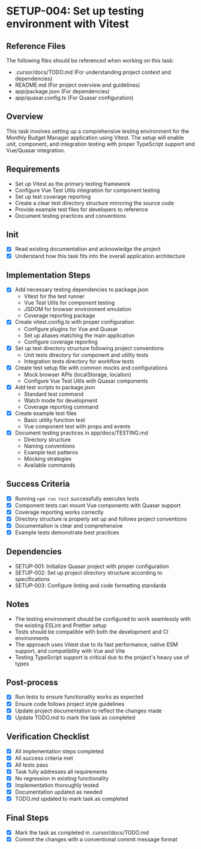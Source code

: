 # SETUP-004: Set up testing environment with Vitest

## Reference Files
The following files should be referenced when working on this task:
- .cursor/docs/TODO.md (For understanding project context and dependencies)
- README.md (For project overview and guidelines)
- app/package.json (For dependencies)
- app/quasar.config.ts (For Quasar configuration)

## Overview
This task involves setting up a comprehensive testing environment for the Monthly Budget Manager application using Vitest. The setup will enable unit, component, and integration testing with proper TypeScript support and Vue/Quasar integration.

## Requirements
- Set up Vitest as the primary testing framework
- Configure Vue Test Utils integration for component testing
- Set up test coverage reporting
- Create a clear test directory structure mirroring the source code
- Provide example test files for developers to reference
- Document testing practices and conventions

## Init
- [x] Read existing documentation and acknowledge the project
- [x] Understand how this task fits into the overall application architecture

## Implementation Steps
- [x] Add necessary testing dependencies to package.json
  - Vitest for the test runner
  - Vue Test Utils for component testing
  - JSDOM for browser environment emulation
  - Coverage reporting package
- [x] Create vitest.config.ts with proper configuration
  - Configure plugins for Vue and Quasar
  - Set up aliases matching the main application
  - Configure coverage reporting
- [x] Set up test directory structure following project conventions
  - Unit tests directory for component and utility tests
  - Integration tests directory for workflow tests
- [x] Create test setup file with common mocks and configurations
  - Mock browser APIs (localStorage, location)
  - Configure Vue Test Utils with Quasar components
- [x] Add test scripts to package.json
  - Standard test command
  - Watch mode for development
  - Coverage reporting command
- [x] Create example test files
  - Basic utility function test
  - Vue component test with props and events
- [x] Document testing practices in app/docs/TESTING.md
  - Directory structure
  - Naming conventions
  - Example test patterns
  - Mocking strategies
  - Available commands

## Success Criteria
- [x] Running `npm run test` successfully executes tests
- [x] Component tests can mount Vue components with Quasar support
- [x] Coverage reporting works correctly
- [x] Directory structure is properly set up and follows project conventions
- [x] Documentation is clear and comprehensive
- [x] Example tests demonstrate best practices

## Dependencies
- SETUP-001: Initialize Quasar project with proper configuration
- SETUP-002: Set up project directory structure according to specifications
- SETUP-003: Configure linting and code formatting standards

## Notes
- The testing environment should be configured to work seamlessly with the existing ESLint and Prettier setup
- Tests should be compatible with both the development and CI environments
- The approach uses Vitest due to its fast performance, native ESM support, and compatibility with Vue and Vite
- Testing TypeScript support is critical due to the project's heavy use of types

## Post-process
- [x] Run tests to ensure functionality works as expected
- [x] Ensure code follows project style guidelines
- [x] Update project documentation to reflect the changes made
- [x] Update TODO.md to mark the task as completed

## Verification Checklist
- [x] All implementation steps completed
- [x] All success criteria met
- [x] All tests pass
- [x] Task fully addresses all requirements
- [x] No regression in existing functionality
- [x] Implementation thoroughly tested
- [x] Documentation updated as needed
- [x] TODO.md updated to mark task as completed

## Final Steps
- [x] Mark the task as completed in .cursor/docs/TODO.md
- [x] Commit the changes with a conventional commit message format 
